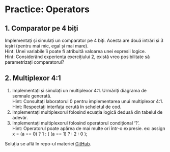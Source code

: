 # Practice: Operators

## 1. Comparator pe 4 biți

Implementați și simulați un comparator pe 4 biți. Acesta are două intrări și 3 ieșiri (pentru mai mic, egal și mai mare).  
Hint: Unei variabile îi poate fi atribuită valoarea unei expresii logice.  
Hint: Considerând experiența exercițiului 2, există vreo posibilitate să parametrizați comparatorul?  

## 2. Multiplexor 4:1

1. Implementați și simulați un multiplexor 4:1. Urmăriți diagrama de semnale generată.  
Hint: Consultați laboratorul 0 pentru implementarea unui multiplexor 4:1.  
Hint: Respectați interfața cerută în scheletul de cod.  
2. Implementați multiplexorul folosind ecuația logică dedusă din tabelul de adevăr.  
3. Implementați multiplexorul folosind operatorul condițional ‘?’.  
Hint: Operatorul poate apărea de mai multe ori într-o expresie. ex: assign x = (a == 0) ? 1 : ( (a == 1) ? : 2 : 0 );  

Soluția se află în repo-ul materiei [GitHub](https://github.com/cs-pub-ro/computer-architecture/tree/main/chapters/verilog/operators/drills/tasks).

